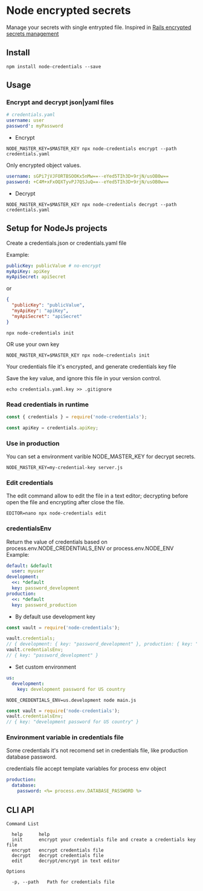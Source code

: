 # Node encrypted secrets

Manage your secrets with single entrypted file.
Inspired in [Rails encrypted secrets management](https://rubyinrails.com/2018/02/24/rails-5-1-encrypted-secrets-management-feature/)

## Install

```
npm install node-credentials --save
```

## Usage

### Encrypt and decrypt json|yaml files

```yaml
# credentials.yaml
username: user
password': myPassword
```

- Encrypt

```
NODE_MASTER_KEY=$MASTER_KEY npx node-credentials encrypt --path credentials.yaml
```

Only encrypted object values.

```yaml
username: sGPi7jVJFORTBSOOKx5nMw==--eYed5TIh3D+9rjN/usOB0w==
password: +C4M+xFxOQXTyvPJ7QSJuQ==--eYed5TIh3D+9rjN/usOB0w==
```

- Decrypt

```
NODE_MASTER_KEY=$MASTER_KEY npx node-credentials decrypt --path credentials.yaml
```

## Setup for NodeJs projects

Create a credentials.json or credentials.yaml file

Example:

```yaml
publicKey: publicValue # no-encrypt
myApiKey: apiKey
myApiSecret: apiSecret
```

or

```json
{
  "publicKey": "publicValue",
  "myApiKey": "apiKey",
  "myApiSecret": "apiSecret"
}
```

```
npx node-credentials init
```

OR use your own key

```
NODE_MASTER_KEY=$MASTER_KEY npx node-credentials init
```

Your credentials file it's encrypted, and generate credentials key file

Save the key value, and ignore this file in your version control.

```
echo credentials.yaml.key >> .gitignore
```

### Read credentials in runtime

```js
const { credentials } = require('node-credentials');

const apiKey = credentials.apiKey;
```

### Use in production

You can set a environment varible NODE_MASTER_KEY for decrypt secrets.

```
NODE_MASTER_KEY=my-credential-key server.js
```

### Edit credentials

The edit command allow to edit the file in a text editor; decrypting before open the file and encrypting after close the file.

```
EDITOR=nano npx node-credentials edit
```

### credentialsEnv

Return the value of credentials based on process.env.NODE_CREDENTIALS_ENV or process.env.NODE_ENV
Example:

```yaml
default: &default
  user: myuser
development:
  <<: *default
  key: password_development
production:
  <<: *default
  key: password_production
```

- By default use development key

```js
const vault = require('node-credentials');

vault.credentials;
// { development: { key: "password_development" }, production: { key: "password_production" } }
vault.credentialsEnv;
// { key: "password_development" }
```

- Set custom environment

```yaml
us:
  development:
    key: development password for US country
```

```
NODE_CREDENTIALS_ENV=us.development node main.js
```

```javascript
const vault = require('node-credentials');
vault.credentialsEnv;
// { key: "development password for US country" }
```

### Environment variable in credentials file

Some credentials it's not recomend set in credentials file, like production database password.

credentials file accept template variables for process env object

```yaml
production:
  database:
    password: <%= process.env.DATABASE_PASSWORD %>
```

## CLI API

```
Command List

  help      help
  init      encrypt your credentials file and create a credentials key file
  encrypt   encrypt credentials file
  decrypt   decrypt credentials file
  edit      decrypt/encrypt in text editor

Options

  -p, --path   Path for credentials file
```
